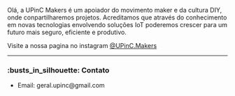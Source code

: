 <!--
 <img src="logo.jpg">
-->
<p>Olá, a UPinC Makers é um apoiador do movimento maker e da cultura DIY, onde conpartilharemos projetos. Acreditamos que através do conhecimento em novas tecnologias envolvendo soluções IoT poderemos crescer para um futuro mais seguro, eficiente e produtivo.</p>
<p>  Visite a nossa pagina no instagram
<a href = "https://www.instagram.com/upinc.makers/">@UPinC.Makers</a></p>
<hr></hr>  
<h3>:busts_in_silhouette: Contato</h3>

<ul>
  <li>Email: geral.upinc@gmail.com</li>
  
</ul>
